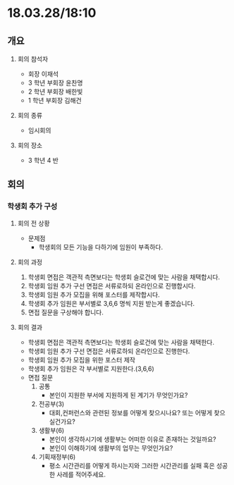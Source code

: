 # 18.03.28/18:10

## 개요

1.  회의 참석자

    * 회장 이재석
    * 3 학년 부회장 윤찬명
    * 2 학년 부회장 배한빛
    * 1 학년 부회장 김해건

2.  회의 종류

    * 임시회의

3.  회의 장소

    * 3 학년 4 반

## 회의

### 학생회 추가 구성

1.  회의 전 상황

    * 문제점
      * 학생회의 모든 기능을 다하기에 임원이 부족하다.

2.  회의 과정

    1.  학생회 면접은 객관적 측면보다는 학생회 슬로건에 맞는 사람을 채택합시다.
    2.  학생회 임원 추가 구선 면접은 서류로하되 온라인으로 진행합시다.
    3.  학생회 임원 추가 모집을 위해 포스터를 제작합시다.
    4.  학생회 추가 임원은 부서별로 3,6,6 명씩 지원 받는게 좋겠습니다.
    5.  면접 질문을 구상해야 합니다.

3.  회의 결과
    * 학생회 면접은 객관적 측면보다는 학생회 슬로건에 맞는 사람을 채택한다.
    * 학생회 임원 추가 구선 면접은 서류로하되 온라인으로 진행한다.
    * 학생회 임원 추가 모집을 위한 포스터 제작
    * 학생회 추가 임원은 각 부서별로 지원한다.(3,6,6)
    * 면접 질문
      1.  공통
          * 본인이 지원한 부서에 지원하게 된 계기가 무엇인가요?
      2.  전공부(3)
          * 대회,컨퍼런스와 관련된 정보를 어떻게 찾으시나요? 또는 어떻게 찾으실건가요?
      3.  생활부(6)
          * 본인이 생각하시기에 생활부는 어떠한 이유로 존재하는 것일까요?
          * 본인이 이해하기에 생활부의 업무는 무엇인가요?
      4.  기획재정부(6)
          * 평소 시간관리를 어떻게 하시는지와 그러한 시간관리를 실패 혹은 성공한 사레를 적어주세요.
